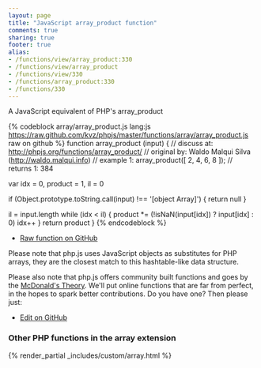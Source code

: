 ```yaml
---
layout: page
title: "JavaScript array_product function"
comments: true
sharing: true
footer: true
alias:
- /functions/view/array_product:330
- /functions/view/array_product
- /functions/view/330
- /functions/array_product:330
- /functions/330
---
```

<!-- Generated by Rakefile:build -->
A JavaScript equivalent of PHP's array_product

{% codeblock array/array_product.js lang:js https://raw.github.com/kvz/phpjs/master/functions/array/array_product.js raw on github %}
function array_product (input) {
  //  discuss at: http://phpjs.org/functions/array_product/
  // original by: Waldo Malqui Silva (http://waldo.malqui.info)
  //   example 1: array_product([ 2, 4, 6, 8 ]);
  //   returns 1: 384

  var idx = 0,
    product = 1,
    il = 0

  if (Object.prototype.toString.call(input) !== '[object Array]') {
    return null
  }

  il = input.length
  while (idx < il) {
    product *= (!isNaN(input[idx]) ? input[idx] : 0)
    idx++
  }
  return product
}
{% endcodeblock %}

 - [Raw function on GitHub](https://github.com/kvz/phpjs/blob/master/functions/array/array_product.js)

Please note that php.js uses JavaScript objects as substitutes for PHP arrays, they are 
the closest match to this hashtable-like data structure. 

Please also note that php.js offers community built functions and goes by the 
[McDonald's Theory](https://medium.com/what-i-learned-building/9216e1c9da7d). We'll put online 
functions that are far from perfect, in the hopes to spark better contributions. 
Do you have one? Then please just: 

 - [Edit on GitHub](https://github.com/kvz/phpjs/edit/master/functions/array/array_product.js)


### Other PHP functions in the array extension
{% render_partial _includes/custom/array.html %}
